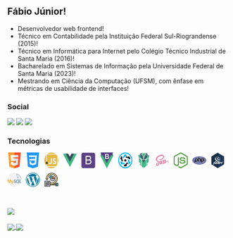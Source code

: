 ## Fábio Júnior!

- Desenvolvedor web frontend!
- Técnico em Contabilidade pela Instituição Federal Sul-Riograndense (2015)!
- Técnico em Informática para Internet pelo Colégio Técnico Industrial de Santa Maria (2016)!
- Bacharelado em Sistemas de Informação pela Universidade Federal de Santa Maria (2023)!
- Mestrando em Ciência da Computação (UFSM), com ênfase em métricas de usabilidade de interfaces!

### Social
<a href="https://fabiojuniordev.netlify.app/" target="_blank"><img src="https://img.shields.io/badge/-Portfólio-8A2BE2?style=for-the-badge&logoColor=white" target="_blank"></a>
<a href="https://www.instagram.com/fabioo.junioor" target="_blank"><img src="https://img.shields.io/badge/-Instagram-%23E4405F?style=for-the-badge&logo=instagram&logoColor=white" target="_blank"></a>
<a href="https://www.linkedin.com/in/fabioo-junioor" target="_blank"><img src="https://img.shields.io/badge/-LinkedIn-%230077B5?style=for-the-badge&logo=linkedin&logoColor=white" target="_blank"></a>


### Tecnologias
<div style="display: flex; flex-wrap: wrap; gap: 10px;">
  <img src="https://raw.githubusercontent.com/fabioo-junioor/fabioo-junioor/main/tecnologias/html5.png" style="width:2rem;" />
  <img src="https://raw.githubusercontent.com/fabioo-junioor/fabioo-junioor/main/tecnologias/css3.png" style="width:2rem;" />
  <img src="https://raw.githubusercontent.com/fabioo-junioor/fabioo-junioor/main/tecnologias/javascript.png" style="width:2rem;" />
  <img src="https://raw.githubusercontent.com/fabioo-junioor/fabioo-junioor/main/tecnologias/vuejs.png" style="width:2rem;" />
  <img src="https://raw.githubusercontent.com/fabioo-junioor/fabioo-junioor/main/tecnologias/bootstrap.png" style="width:2rem;" />
  <img src="https://raw.githubusercontent.com/fabioo-junioor/fabioo-junioor/main/tecnologias/bootstrap-vue.png" style="width:2rem;" />
  <img src="https://raw.githubusercontent.com/fabioo-junioor/fabioo-junioor/main/tecnologias/quasar.png" style="width:2rem;" />
  <img src="https://raw.githubusercontent.com/fabioo-junioor/fabioo-junioor/main/tecnologias/primevue.png" style="width:2rem;" />
  <img src="https://raw.githubusercontent.com/fabioo-junioor/fabioo-junioor/main/tecnologias/sass.png" style="width:2rem;" />
  <img src="https://raw.githubusercontent.com/fabioo-junioor/fabioo-junioor/main/tecnologias/nodejs.png" style="width:2rem;" />
  <img src="https://raw.githubusercontent.com/fabioo-junioor/fabioo-junioor/main/tecnologias/php.png" style="width:2rem;" />
  <img src="https://raw.githubusercontent.com/fabioo-junioor/fabioo-junioor/main/tecnologias/jquery.png" style="width:2rem;" />
  <img src="https://raw.githubusercontent.com/fabioo-junioor/fabioo-junioor/main/tecnologias/mysql.png" style="width:2rem;" />
  <img src="https://raw.githubusercontent.com/fabioo-junioor/fabioo-junioor/main/tecnologias/wordpress.png" style="width:2rem;" />
  <img src="https://raw.githubusercontent.com/fabioo-junioor/fabioo-junioor/main/tecnologias/scrum.png" style="width:2rem;" />
</div>

<br><br>
![](https://komarev.com/ghpvc/?username=fabioo-junioor)
 
<a href="https://github.com/anuraghazra/convoychat">
  <img height="180" align="center" src="https://github-readme-stats.vercel.app/api?username=fabioo-junioor&show_icons=true&theme=radical" />
</a>
<a href="https://github.com/anuraghazra/github-readme-stats">
  <img height="180" align="center" src="https://github-readme-stats.vercel.app/api/top-langs/?username=fabioo-junioor&layout=compact&theme=radical" />
</a>
